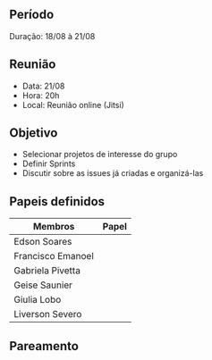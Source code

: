 ## Período
Duração: 18/08 à 21/08


## Reunião
* Data: 21/08
* Hora: 20h
* Local: Reunião online (Jitsi)



## Objetivo
* Selecionar projetos de interesse do grupo
* Definir Sprints
* Discutir sobre as issues já criadas e organizá-las

## Papeis definidos
| Membros  |  Papel  |
| ------------------- | ------------------- |
|  Edson Soares |   |
|  Francisco Emanoel |   |
|  Gabriela Pivetta |   |
|  Geise Saunier |   |
|  Giulia Lobo |   |
|  Liverson Severo |   |

## Pareamento
